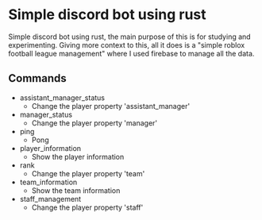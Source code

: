 # Simple discord bot using rust

Simple discord bot using rust, the main purpose of this is for studying and experimenting. Giving more context to this, all it does is a "simple roblox football league management" where I used firebase to manage all the data.

## Commands
- assistant_manager_status
    - Change the player property 'assistant_manager'
- manager_status
    - Change the player property 'manager'
- ping
    - Pong
- player_information
    - Show the player information
- rank
    - Change the player property 'team'
- team_information
    - Show the team information
- staff_management
    - Change the player property 'staff'